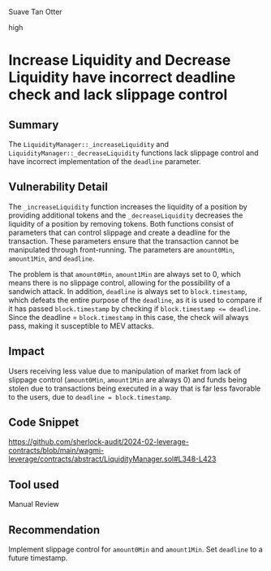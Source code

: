 Suave Tan Otter

high

# Increase Liquidity and Decrease Liquidity have incorrect deadline check and lack slippage control

## Summary
The `LiquidityManager::_increaseLiquidity` and `LiquidityManager::_decreaseLiquidity` functions lack slippage control and have incorrect implementation of the `deadline` parameter.

## Vulnerability Detail
The `_increaseLiquidity` function increases the liquidity of a position by providing additional tokens and the `_decreaseLiquidity` decreases the liquidity of a position by removing tokens. Both functions consist of parameters that can control slippage and create a deadline for the transaction. These parameters ensure that the transaction cannot be manipulated through front-running. The parameters are `amount0Min`, `amount1Min`, and `deadline`. 

The problem is that `amount0Min`, `amount1Min` are always set to 0, which means there is no slippage control, allowing for the possibility of a sandwich attack. In addition, `deadline` is always set to `block.timestamp`, which defeats the entire purpose of the `deadline`, as it is used to compare if it has passed `block.timestamp` by checking if `block.timestamp <= deadline`. Since the deadline = `block.timestamp` in this case, the check will always pass, making it susceptible to MEV attacks.

## Impact
Users receiving less value due to manipulation of market from lack of slippage control (`amount0Min`, `amount1Min` are always 0) and funds being stolen due to transactions being executed in a way that is far less favorable to the users, due to `deadline = block.timestamp`.

## Code Snippet
https://github.com/sherlock-audit/2024-02-leverage-contracts/blob/main/wagmi-leverage/contracts/abstract/LiquidityManager.sol#L348-L423

## Tool used
Manual Review

## Recommendation
Implement slippage control for `amount0Min` and `amount1Min`. Set `deadline` to a future timestamp.
